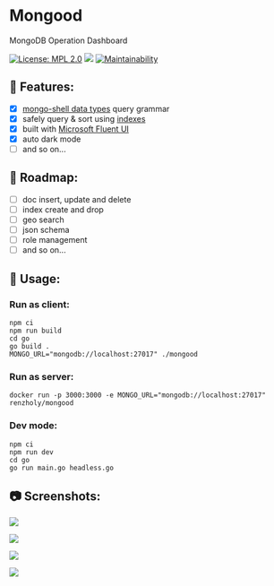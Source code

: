 # Mongood

MongoDB Operation Dashboard

[![License: MPL 2.0](https://img.shields.io/badge/License-MPL%202.0-brightgreen.svg)](https://opensource.org/licenses/MPL-2.0)
[![](https://img.shields.io/docker/cloud/build/renzholy/mongood)](https://hub.docker.com/r/renzholy/mongood)
[![Maintainability](https://api.codeclimate.com/v1/badges/4b5f9ef66205961e4ddd/maintainability)](https://codeclimate.com/github/RenzHoly/Mongood/maintainability)

## 🔮 Features:

- [x] [mongo-shell data types](https://docs.mongodb.com/manual/core/shell-types/) query grammar
- [x] safely query & sort using [indexes](https://docs.mongodb.com/manual/tutorial/sort-results-with-indexes/)
- [x] built with [Microsoft Fluent UI](https://developer.microsoft.com/en-us/fluentui)
- [x] auto dark mode
- [ ] and so on...

## 🚧 Roadmap:

- [ ] doc insert, update and delete
- [ ] index create and drop
- [ ] geo search
- [ ] json schema
- [ ] role management
- [ ] and so on...

## 🔧 Usage:

### Run as client:

```shell
npm ci
npm run build
cd go
go build .
MONGO_URL="mongodb://localhost:27017" ./mongood
```

### Run as server:

```shell
docker run -p 3000:3000 -e MONGO_URL="mongodb://localhost:27017" renzholy/mongood
```

### Dev mode:

```shell
npm ci
npm run dev
cd go
go run main.go headless.go
```

## 📷 Screenshots:

![](/screenshots/docs.png)

![](/screenshots/editor.png)

![](/screenshots/indexes.png)

![](/screenshots/ops.png)
